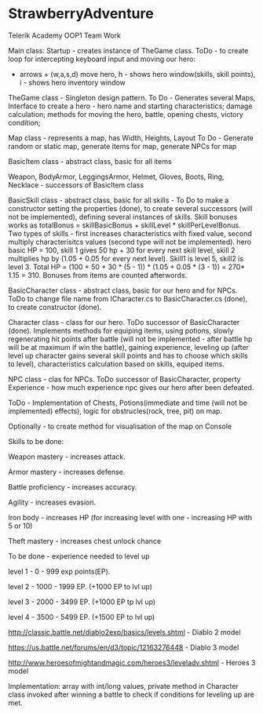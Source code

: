 # StrawberryAdventure
Telerik Academy OOP1 Team Work

Main class: Startup - creates instance of TheGame class. ToDo - to create loop for intercepting keyboard input and moving our hero:
 - arrows + (w,a,s,d) move hero, h - shows hero window(skills, skill points), i - shows hero inventory window 

TheGame class - Singleton design pattern.
  To Do - Generates several Maps, Interface to create a hero - hero name and starting characteristics; damage calculation; methods for moving the hero, battle, opening chests, victory condition; 

Map class - represents a map, has Width, Heights, Layout
  To Do - Generate random or static map, generate items for map, generate NPCs for map

BasicItem class - abstract class, basic for all items

Weapon, BodyArmor, LeggingsArmor, Helmet, Gloves, Boots, Ring, Necklace - successors of BasicItem class

BasicSkill class - abstract class, basic for all skills - To Do to make a constructor setting the properties (done), to create several successors (will not be implemented), defining several instances of skills. Skill bonuses works as totalBonus = skillBasicBonus + skillLevel * skillPerLevelBonus. Two types of skills - first increases characteristics with fixed value, second multiply characterisitcs values (second type will not be implemented). hero basic HP = 100, skill 1 gives 50 hp + 30 for every next skill level, skill 2 multiplies hp by (1.05 + 0.05 for every next level). Skill1 is level 5, skill2 is level 3. Total HP = (100 + 50 + 30 * (5 - 1)) * (1.05 + 0.05 * (3 - 1)) = 270* 1.15 = 310. Bonuses from items are counted afterwords.

BasicCharacter class - abstract class, basic for our hero and for NPCs. ToDo to change file name from ICharacter.cs to BasicCharacter.cs (done), to create constructor (done).

Character class - class for our hero. ToDo successor of BasicCharacter (done). Implements methods for equiping items, using potions, slowly regenerating hit points after battle (will not be implemented - after battle hp will be at maximum if win the battle), gaining experience, leveling up (after level up character gains several skill points and has to choose which skills to level), characteristics calculation based on skills, equiped items.

NPC class - clas for NPCs. ToDo successor of BasicCharacter, property Experience - how much experience npc gives our hero after been defeated.

ToDo - Implementation of Chests, Potions(immediate and time (will not be implemented) effects), logic for obstrucles(rock, tree, pit) on map.

Optionally - to create method for visualisation of the map on Console

Skills to be done:

Weapon mastery - increases attack.

Armor mastery - increases defense.

Battle proficiency - increases accuracy.

Agility - increases evasion.

Iron body - increases HP (for increasing level with one - increasing HP with 5 or 10)

Theft mastery - increases chest unlock chance


To be done - experience needed to level up

level 1 - 0 - 999 exp points(EP).

level 2 - 1000 - 1999 EP. (+1000 EP to lvl up)

level 3 - 2000 - 3499 EP. (+1000 EP tp lvl up)

level 4 - 3500 - 5499 EP. (+1500 EP to lvl up)

http://classic.battle.net/diablo2exp/basics/levels.shtml - Diablo 2 model

https://us.battle.net/forums/en/d3/topic/12163276448 - Diablo 3 model

http://www.heroesofmightandmagic.com/heroes3/leveladv.shtml - Heroes 3 model

Implementation: array with int/long values, private method in Character class invoked after winning a battle to check if conditions for leveling up are met.


